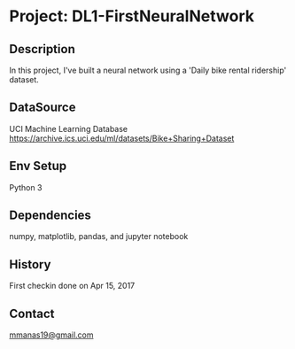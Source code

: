 # Project:  DL1-FirstNeuralNetwork

Description
-----------

In this project, I've built a neural network using a 'Daily bike rental ridership' dataset.

DataSource
----------

UCI Machine Learning Database 
https://archive.ics.uci.edu/ml/datasets/Bike+Sharing+Dataset

Env Setup
--------- 

Python 3 

Dependencies 
------------
numpy, matplotlib, pandas, and jupyter notebook

History
-------

First checkin done on Apr 15, 2017

Contact
-------

mmanas19@gmail.com

